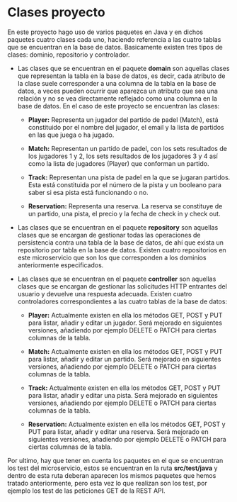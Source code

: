 # Clases proyecto
En este proyecto hago uso de varios paquetes en Java y en dichos paquetes cuatro clases cada uno, haciendo referencia a las cuatro tablas que se encuentran en la base de datos. Basicamente existen tres tipos de clases: dominio, repositorio y controlador.

* Las clases que se encuentran en el paquete **domain** son aquellas clases que representan la tabla en la base de datos, es decir, cada atributo de la clase suele corresponder a una columna de la tabla en la base de datos, a veces pueden ocurrir que aparezca un atributo que sea una relación y no se vea directamente reflejado como una columna en la base de datos. En el caso de este proyecto se encuentran las clases:

  * **Player:** Representa un jugador del partido de padel (Match), está constituido por el nombre del jugador, el email y la lista de partidos en las que juega o ha jugado.

  * **Match:** Representan un partido de padel, con los sets resultados de los jugadores 1 y 2, los sets resultados de los jugadores 3 y 4 así como la lista de jugadores (Player) que conforman un partido.

  * **Track:** Representan una pista de padel en la que se jugaran partidos. Esta está constituida por el número de la pista y un booleano para saber si esa pista está funcionando o no.

  * **Reservation:** Representa una reserva. La reserva se constituye de un partido, una pista, el precio y la fecha de check in y check out.

* Las clases que se encuentran en el paquete **repository** son aquellas clases que se encargan de gestionar todas las operaciones de persistencia contra una tabla de la base de datos, de ahí que exista un repositorio por tabla en la base de datos. Existen cuatro repositorios en este microservicio que son los que corresponden a los dominios anteriormente especificados.

* Las clases que se encuentran en el paquete **controller** son aquellas clases que se encargan de gestionar las solicitudes HTTP entrantes del usuario y devuelve una respuesta adecuada. Existen cuatro controladores correspondientes a las cuatro tablas de la base de datos:

  * **Player:** Actualmente existen en ella los métodos GET, POST y PUT para listar, añadir y editar un jugador. Será mejorado en siguientes versiones, añadiendo por ejemplo DELETE o PATCH para ciertas columnas de la tabla.

  * **Match:** Actualmente existen en ella los métodos GET, POST y PUT para listar, añadir y editar un partido. Será mejorado en siguientes versiones, añadiendo por ejemplo DELETE o PATCH para ciertas columnas de la tabla.

  * **Track:** Actualmente existen en ella los métodos GET, POST y PUT para listar, añadir y editar una pista. Será mejorado en siguientes versiones, añadiendo por ejemplo DELETE o PATCH para ciertas columnas de la tabla.

  * **Reservation:** Actualmente existen en ella los métodos GET, POST y PUT para listar, añadir y editar una reserva. Será mejorado en siguientes versiones, añadiendo por ejemplo DELETE o PATCH para ciertas columnas de la tabla.

Por ultimo, hay que tener en cuenta los paquetes en el que se encuentran los test del microservicio, estos se encuentran en la ruta **src/test/java** y dentro de esta ruta deberan aparecen los mismos paquetes que hemos tratado anteriormente, pero esta vez lo que realizan son los test, por ejemplo los test de las peticiones GET de la REST API.
